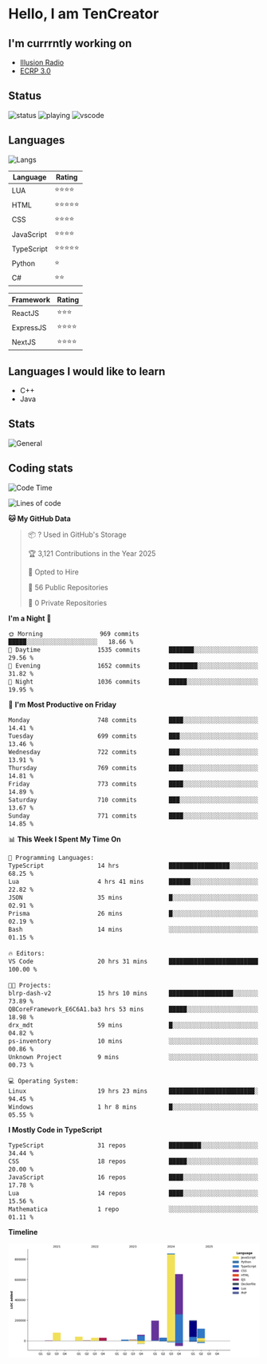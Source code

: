 # Hello, I am TenCreator

## I'm currrntly working on
- [Illusion Radio](https://illusionradio.co.uk/)
- [ECRP 3.0](http://github.com/Emerald-Coast-Roleplay/)

## Status
![status](https://api.statusbadges.me/badge/status/518334475038359555?simple=true&style=for-the-badge)
![playing](https://api.statusbadges.me/badge/playing/518334475038359555?style=for-the-badge)
![vscode](https://api.statusbadges.me/badge/vscode/518334475038359555?style=for-the-badge)

## Languages
![Langs](https://github-readme-stats.vercel.app/api/top-langs/?username=tencreator&layout=compact&theme=radical)


|Language|Rating|
|--------|------|
|LUA|⭐️⭐️⭐️⭐️|
|HTML|⭐️⭐️⭐️⭐️⭐️|
|CSS|⭐️⭐️⭐️⭐️|
|JavaScript|⭐️⭐️⭐️⭐️|
|TypeScript|⭐️⭐️⭐️⭐️⭐️|
|Python|⭐️|
|C#|⭐️⭐️ |

|Framework|Rating|
|--------|------|
|ReactJS|⭐️⭐️⭐|
|ExpressJS|⭐️⭐️⭐️⭐️|
|NextJS|⭐️⭐️⭐⭐️|

## Languages I would like to learn
- C++
- Java

## Stats
![General](https://github-readme-stats.vercel.app/api?username=tencreator&show_icons=true&theme=radical)

## Coding stats

<!--START_SECTION:waka-->
![Code Time](http://img.shields.io/badge/Code%20Time-605%20hrs%2017%20mins-blue)

![Lines of code](https://img.shields.io/badge/From%20Hello%20World%20I%27ve%20Written-2.3%20million%20lines%20of%20code-blue)

**🐱 My GitHub Data** 

> 📦 ? Used in GitHub's Storage 
 > 
> 🏆 3,121 Contributions in the Year 2025
 > 
> 💼 Opted to Hire
 > 
> 📜 56 Public Repositories 
 > 
> 🔑 0 Private Repositories 
 > 
**I'm a Night 🦉** 

```text
🌞 Morning                969 commits         █████░░░░░░░░░░░░░░░░░░░░   18.66 % 
🌆 Daytime                1535 commits        ███████░░░░░░░░░░░░░░░░░░   29.56 % 
🌃 Evening                1652 commits        ████████░░░░░░░░░░░░░░░░░   31.82 % 
🌙 Night                  1036 commits        █████░░░░░░░░░░░░░░░░░░░░   19.95 % 
```
📅 **I'm Most Productive on Friday** 

```text
Monday                   748 commits         ████░░░░░░░░░░░░░░░░░░░░░   14.41 % 
Tuesday                  699 commits         ███░░░░░░░░░░░░░░░░░░░░░░   13.46 % 
Wednesday                722 commits         ███░░░░░░░░░░░░░░░░░░░░░░   13.91 % 
Thursday                 769 commits         ████░░░░░░░░░░░░░░░░░░░░░   14.81 % 
Friday                   773 commits         ████░░░░░░░░░░░░░░░░░░░░░   14.89 % 
Saturday                 710 commits         ███░░░░░░░░░░░░░░░░░░░░░░   13.67 % 
Sunday                   771 commits         ████░░░░░░░░░░░░░░░░░░░░░   14.85 % 
```


📊 **This Week I Spent My Time On** 

```text
💬 Programming Languages: 
TypeScript               14 hrs              █████████████████░░░░░░░░   68.25 % 
Lua                      4 hrs 41 mins       ██████░░░░░░░░░░░░░░░░░░░   22.82 % 
JSON                     35 mins             █░░░░░░░░░░░░░░░░░░░░░░░░   02.91 % 
Prisma                   26 mins             █░░░░░░░░░░░░░░░░░░░░░░░░   02.19 % 
Bash                     14 mins             ░░░░░░░░░░░░░░░░░░░░░░░░░   01.15 % 

🔥 Editors: 
VS Code                  20 hrs 31 mins      █████████████████████████   100.00 % 

🐱‍💻 Projects: 
blrp-dash-v2             15 hrs 10 mins      ██████████████████░░░░░░░   73.89 % 
QBCoreFramework_E6C6A1.ba3 hrs 53 mins       █████░░░░░░░░░░░░░░░░░░░░   18.98 % 
drx_mdt                  59 mins             █░░░░░░░░░░░░░░░░░░░░░░░░   04.82 % 
ps-inventory             10 mins             ░░░░░░░░░░░░░░░░░░░░░░░░░   00.86 % 
Unknown Project          9 mins              ░░░░░░░░░░░░░░░░░░░░░░░░░   00.73 % 

💻 Operating System: 
Linux                    19 hrs 23 mins      ████████████████████████░   94.45 % 
Windows                  1 hr 8 mins         █░░░░░░░░░░░░░░░░░░░░░░░░   05.55 % 
```

**I Mostly Code in TypeScript** 

```text
TypeScript               31 repos            █████████░░░░░░░░░░░░░░░░   34.44 % 
CSS                      18 repos            █████░░░░░░░░░░░░░░░░░░░░   20.00 % 
JavaScript               16 repos            ████░░░░░░░░░░░░░░░░░░░░░   17.78 % 
Lua                      14 repos            ████░░░░░░░░░░░░░░░░░░░░░   15.56 % 
Mathematica              1 repo              ░░░░░░░░░░░░░░░░░░░░░░░░░   01.11 % 
```



**Timeline**

![Lines of Code chart](https://raw.githubusercontent.com/tencreator/tencreator/main/assets/bar_graph.png)


<!--END_SECTION:waka-->
